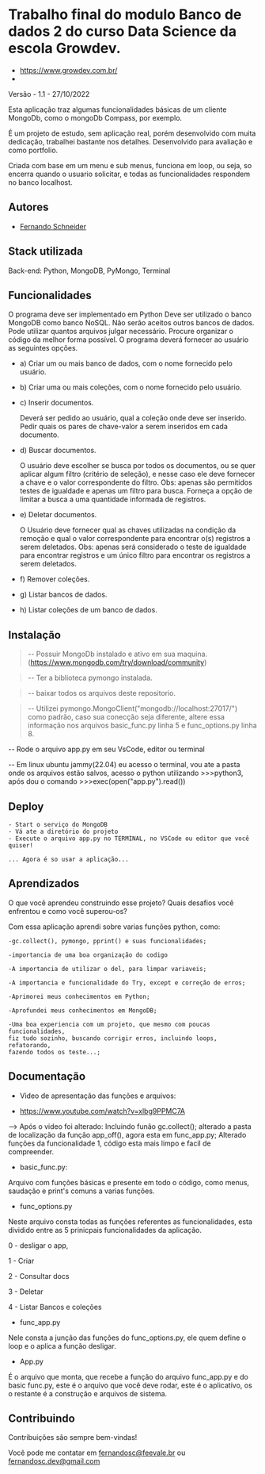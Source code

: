 
# Trabalho final do modulo Banco de dados 2 do curso Data Science da escola Growdev.  
- https://www.growdev.com.br/
- 
Versão - 1.1 - 27/10/2022

Esta aplicação traz algumas funcionalidades básicas de um cliente MongoDb, como o mongoDb Compass, por exemplo.

É um projeto de estudo, sem aplicação real, porém desenvolvido com muita dedicação, trabalhei bastante nos detalhes. Desenvolvido para avaliação e como portfolio.

Criada com base em um menu e sub menus, funciona em loop, ou seja, so encerra quando o usuario solicitar, e todas as funcionalidades respondem no banco localhost.
## Autores

- [Fernando Schneider](www.linkedin.com/in/fernando-schneiderdev)


## Stack utilizada

Back-end: Python, MongoDB, PyMongo, Terminal

## Funcionalidades

O programa deve ser implementado em Python
Deve ser utilizado o banco MongoDB como banco NoSQL. Não serão aceitos outros bancos de dados.
Pode utilizar quantos arquivos julgar necessário.
Procure organizar o código da melhor forma possível.
O programa deverá fornecer ao usuário as seguintes opções.

- a) Criar um ou mais banco de dados, com o nome fornecido pelo usuário.

- b) Criar uma ou mais coleções, com o nome fornecido pelo usuário.

- c) Inserir documentos.

    Deverá ser pedido ao usuário, qual a coleção onde deve ser inserido.
    Pedir quais os pares de chave-valor a serem inseridos em cada documento.

- d) Buscar documentos.

    O usuário deve escolher se busca por todos os documentos, ou se quer aplicar algum filtro (critério de seleção), e nesse caso ele deve fornecer a chave e o valor correspondente do filtro. Obs: apenas são permitidos testes de igualdade e apenas um filtro para busca.
    Forneça a opção de limitar a busca a uma quantidade informada de registros.

- e) Deletar documentos.

    O Usuário deve fornecer qual as chaves utilizadas na condição da remoção e qual o valor correspondente para encontrar o(s) registros a serem deletados. Obs: apenas será considerado o teste de igualdade para encontrar registros e um único filtro para encontrar os registros a serem deletados.
- f) Remover coleções.

- g) Listar bancos de dados.

- h) Listar coleções de um banco de dados.

## Instalação
>-- Possuir MongoDb instalado e ativo em sua maquina.(https://www.mongodb.com/try/download/community)

>-- Ter a biblioteca pymongo instalada.

>-- baixar todos os arquivos deste repositorio. 

>-- Utilizei pymongo.MongoClient("mongodb://localhost:27017/") como padrão, caso sua conecção seja diferente, altere essa informação nos arquivos basic_func.py linha 5 e func_options.py linha 8.

-- Rode o arquivo app.py em seu VsCode, editor ou terminal

-- Em linux ubuntu jammy(22.04) eu acesso o terminal, vou ate a pasta onde os arquivos estão salvos, acesso o python utilizando >>>python3, após dou o comando >>>exec(open("app.py").read())
## Deploy

    - Start o serviço do MongoDB 
    - Vá ate a diretório do projeto
    - Execute o arquivo app.py no TERMINAL, no VSCode ou editor que você quiser! 

    ... Agora é so usar a aplicação...

## Aprendizados

O que você aprendeu construindo esse projeto? Quais desafios você enfrentou e como você superou-os?

Com essa aplicação aprendi sobre varias funções python, como:

    -gc.collect(), pymongo, pprint() e suas funcionalidades;

    -importancia de uma boa organização do codigo 

    -A importancia de utilizar o del, para limpar variaveis;

    -A importancia e funcionalidade do Try, except e correção de erros;

    -Aprimorei meus conhecimentos em Python;

    -Aprofundei meus conhecimentos em MongoDB;

    -Uma boa experiencia com um projeto, que mesmo com poucas funcionalidades,
    fiz tudo sozinho, buscando corrigir erros, incluindo loops, refatorando,
    fazendo todos os teste...;



## Documentação

- Video de apresentação das funções e arquivos:

 - https://www.youtube.com/watch?v=xlbg9PPMC7A

--> Após o video foi alterado:
    Incluindo funão gc.collect();
    alterado a pasta de localização da função app_off(), agora esta em func_app.py;
    Alterado funções da funcionalidade 1, código esta mais limpo e facil de compreender.

- basic_func.py:

Arquivo com funções básicas e presente em todo o código, como menus, saudação e print's comuns a varias funções.

- func_options.py

Neste arquivo consta todas as funções referentes as funcionalidades, esta dividido entre as 5 prinicpais funcionalidades da aplicação.

0 - desligar o app,

1 - Criar

2 - Consultar docs

3 - Deletar 

4 - Listar Bancos e coleções 

- func_app.py

Nele consta a junção das funções do func_options.py, ele quem define o loop e o aplica a função desligar.

- App.py

É o arquivo que monta, que recebe a função do arquivo func_app.py e do basic func.py, este é o arquivo que você deve rodar, este é o aplicativo, os o restante é a construção e arquivos de sistema.

<!--!!!Todas as atividades que fizer dentro da aplicação serão aplicadas no banco localhost!!!-->



## Contribuindo

Contribuições são sempre bem-vindas!

Você pode me contatar em fernandosc@feevale.br ou fernandosc.dev@gmail.com
